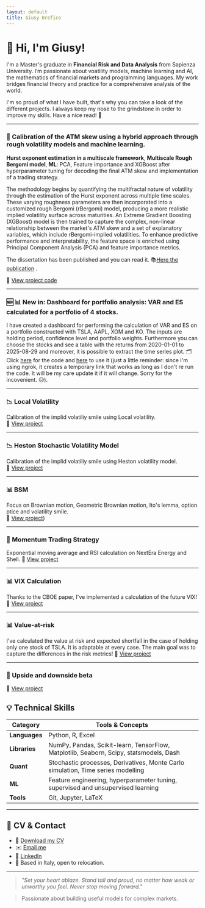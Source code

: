 ```yaml
---
layout: default
title: Giusy Orefice
---
```


# 👋 Hi, I'm Giusy!

I'm a Master's graduate in **Financial Risk and Data Analysis** from Sapienza University. I’m passionate about voatility models, machine learning and AI, the mathematics of financial markets and programming languages. My work bridges financial theory and practice for a comprehensive analysis of the world.

I'm so proud of what I have built, that's why you can take a look of the different projects.
I always keep my nose to the grindstone in order to improve my skills.
Have a nice read! 🧡


---


### 🧠  Calibration of the ATM skew using a hybrid approach through rough volatility models and machine learning.

**Hurst exponent estimation in a multiscale framework**, **Multiscale Rough Bergomi model**, **ML**: PCA, Feature importance and XGBoost after hyperparameter tuning for decoding the final ATM skew and implementation of a trading strategy.

The methodology begins by quantifying the multifractal nature of volatility through the estimation of the Hurst exponent across multiple time scales. These varying roughness parameters are then incorporated into a customized rough Bergomi (rBergomi) model, producing a more realistic implied volatility surface across maturities. An Extreme Gradient Boosting (XGBoost) model is then trained to capture the complex, non-linear relationship between the market's ATM skew and a set of explanatory variables, which include rBergomi-implied volatilities. To enhance predictive performance and interpretability, the feature space is enriched using Principal Component Analysis (PCA) and feature importance metrics.

The dissertation has been published and you can read it. 📚[Here the publication](https://papers.ssrn.com/sol3/papers.cfm?abstract_id=5369191) .

📂 [View project code](https://github.com/yukigiusy/My-researches/blob/main/Thesis.ipynb)

---
### 🆕 📊 New in: Dashboard for portfolio analysis: VAR and ES calculated for a portfolio of 4 stocks.
I have created a dashboard for performing the calculation of VAR and ES on a portfolio constructed with TSLA, AAPL, XOM and KO.
The inputs are holding period, confidence level and portfolio weights.
Furthermore you can choose the stocks and see a table with the returns from 2020-01-01 to 2025-08-29 and moreover, it is possible to extract the time series plot.
🗂️ Click [here](https://github.com/yukigiusy/Dashboards/blob/main/VAR_and_ES_dashboard.ipynb) for the code and [here](https://1f93a4af7d89.ngrok-free.app/) to use it (just a little reminder: since I'm using ngrok, it creates a temporary link that works as long as I don't re run the code. It will be my care update it if it will change. Sorry for the incovenient. 😥).

---

### 📉 Local Volatility 
Calibration of the implid volatiliy smile using Local volatility.  
📂 [View project](https://github.com/yukigiusy/My-researches/blob/main/Local_volatility.ipynb)

---
### 📉 Heston Stochastic Volatility Model
Calibration of the implid volatiliy smile using Heston volatility model.  
📂 [View project](https://github.com/yukigiusy/My-researches/blob/main/Stochastic_volatility%20(1).ipynb)

---
### 📊 BSM  
Focus on Brownian motion, Geometric Brownian motion, Ito's lemma, option ptice and volatility smile.  
📂 [View project](https://github.com/yukigiusy/My-researches/blob/main/BSM_diving_into_Brownian_motion%2C_Ito's_lemma_and_stock_prices.ipynb))

---

### 🌸 Momentum Trading Strategy  
Exponential moving average and RSI calculation on NextEra Energy and Shell.
📂 [View project](https://github.com/yukigiusy/My-researches/blob/main/Momentum_energy_markets.ipynb)

---

### 📊  VIX Calculation
 Thanks to the CBOE paper, I've implemented a calculation of the future VIX!
📂 [View project](https://github.com/yukigiusy/My-researches/blob/main/modelling_vix.ipynb)

---

### 📊  Value-at-risk
I've calculated the value at risk and expected shortfall in the case of holding only one stock of TSLA. It is adaptable at every case. The main goal was to capture the differences in the risk metrics! 
📂 [View project](https://github.com/yukigiusy/My-researches/blob/main/VAR_%20(1).ipynb)

---

### 🧪 Upside and downside beta
 
📂 [View project](https://github.com/yukigiusy/University-projects/blob/main/Upside_and_downside_beta.ipynb)


## 💡 Technical Skills

| Category       | Tools & Concepts |
|----------------|------------------|
| **Languages**  | Python, R, Excel|
| **Libraries**  | NumPy, Pandas, Scikit-learn, TensorFlow, Matplotlib, Seaborn, Scipy, statsmodels, Dash|
| **Quant**      | Stochastic processes, Derivatives, Monte Carlo simulation, Time series modelling |
| **ML**         | Feature engineering, hyperparameter tuning, supervised and unsupervised learning |
| **Tools**      | Git, Jupyter, LaTeX |

---

## 📄 CV & Contact

- 📃 [Download my CV](https://github.com/yukigiusy/yukigiusy/blob/main/Giuseppina_Orefice_CV_Analyst_Pro%20(5).pdf)
- ✉️ [Email me](oreficegiusy01@gmail.com)
- 💼 [LinkedIn](https://www.linkedin.com/me?trk=p_mwlite_profile_view-secondary_nav)
- 📍 Based in Italy, open to relocation.

---

> _"Set your heart ablaze. Stand tall and proud, no matter how weak or unworthy you feel. Never stop moving forward."_


> Passionate about building useful models for complex markets.
